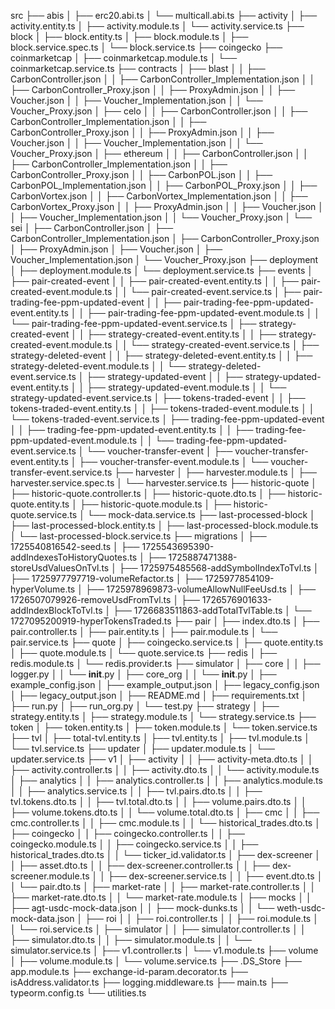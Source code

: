 src
├── abis
│  ├── erc20.abi.ts
│  └── multicall.abi.ts
├── activity
│  ├── activity.entity.ts
│  ├── activity.module.ts
│  └── activity.service.ts
├── block
│  ├── block.entity.ts
│  ├── block.module.ts
│  ├── block.service.spec.ts
│  └── block.service.ts
├── coingecko
├── coinmarketcap
│  ├── coinmarketcap.module.ts
│  └── coinmarketcap.service.ts
├── contracts
│  ├── blast
│  │  ├── CarbonController.json
│  │  ├── CarbonController_Implementation.json
│  │  ├── CarbonController_Proxy.json
│  │  ├── ProxyAdmin.json
│  │  ├── Voucher.json
│  │  ├── Voucher_Implementation.json
│  │  └── Voucher_Proxy.json
│  ├── celo
│  │  ├── CarbonController.json
│  │  ├── CarbonController_Implementation.json
│  │  ├── CarbonController_Proxy.json
│  │  ├── ProxyAdmin.json
│  │  ├── Voucher.json
│  │  ├── Voucher_Implementation.json
│  │  └── Voucher_Proxy.json
│  ├── ethereum
│  │  ├── CarbonController.json
│  │  ├── CarbonController_Implementation.json
│  │  ├── CarbonController_Proxy.json
│  │  ├── CarbonPOL.json
│  │  ├── CarbonPOL_Implementation.json
│  │  ├── CarbonPOL_Proxy.json
│  │  ├── CarbonVortex.json
│  │  ├── CarbonVortex_Implementation.json
│  │  ├── CarbonVortex_Proxy.json
│  │  ├── ProxyAdmin.json
│  │  ├── Voucher.json
│  │  ├── Voucher_Implementation.json
│  │  └── Voucher_Proxy.json
│  └── sei
│     ├── CarbonController.json
│     ├── CarbonController_Implementation.json
│     ├── CarbonController_Proxy.json
│     ├── ProxyAdmin.json
│     ├── Voucher.json
│     ├── Voucher_Implementation.json
│     └── Voucher_Proxy.json
├── deployment
│  ├── deployment.module.ts
│  └── deployment.service.ts
├── events
│  ├── pair-created-event
│  │  ├── pair-created-event.entity.ts
│  │  ├── pair-created-event.module.ts
│  │  └── pair-created-event.service.ts
│  ├── pair-trading-fee-ppm-updated-event
│  │  ├── pair-trading-fee-ppm-updated-event.entity.ts
│  │  ├── pair-trading-fee-ppm-updated-event.module.ts
│  │  └── pair-trading-fee-ppm-updated-event.service.ts
│  ├── strategy-created-event
│  │  ├── strategy-created-event.entity.ts
│  │  ├── strategy-created-event.module.ts
│  │  └── strategy-created-event.service.ts
│  ├── strategy-deleted-event
│  │  ├── strategy-deleted-event.entity.ts
│  │  ├── strategy-deleted-event.module.ts
│  │  └── strategy-deleted-event.service.ts
│  ├── strategy-updated-event
│  │  ├── strategy-updated-event.entity.ts
│  │  ├── strategy-updated-event.module.ts
│  │  └── strategy-updated-event.service.ts
│  ├── tokens-traded-event
│  │  ├── tokens-traded-event.entity.ts
│  │  ├── tokens-traded-event.module.ts
│  │  └── tokens-traded-event.service.ts
│  ├── trading-fee-ppm-updated-event
│  │  ├── trading-fee-ppm-updated-event.entity.ts
│  │  ├── trading-fee-ppm-updated-event.module.ts
│  │  └── trading-fee-ppm-updated-event.service.ts
│  └── voucher-transfer-event
│     ├── voucher-transfer-event.entity.ts
│     ├── voucher-transfer-event.module.ts
│     └── voucher-transfer-event.service.ts
├── harvester
│  ├── harvester.module.ts
│  ├── harvester.service.spec.ts
│  └── harvester.service.ts
├── historic-quote
│  ├── historic-quote.controller.ts
│  ├── historic-quote.dto.ts
│  ├── historic-quote.entity.ts
│  ├── historic-quote.module.ts
│  ├── historic-quote.service.ts
│  └── mock-data.service.ts
├── last-processed-block
│  ├── last-processed-block.entity.ts
│  ├── last-processed-block.module.ts
│  └── last-processed-block.service.ts
├── migrations
│  ├── 1725540816542-seed.ts
│  ├── 1725543695390-addIndexesToHistoryQuotes.ts
│  ├── 1725887471388-storeUsdValuesOnTvl.ts
│  ├── 1725975485568-addSymbolIndexToTvl.ts
│  ├── 1725977797719-volumeRefactor.ts
│  ├── 1725977854109-hyperVolume.ts
│  ├── 1725978969873-volumeAllowNullFeeUsd.ts
│  ├── 1726507079926-removeUsdFromTvl.ts
│  ├── 1726576901633-addIndexBlockToTvl.ts
│  ├── 1726683511863-addTotalTvlTable.ts
│  └── 1727095200919-hyperTokensTraded.ts
├── pair
│  ├── index.dto.ts
│  ├── pair.controller.ts
│  ├── pair.entity.ts
│  ├── pair.module.ts
│  └── pair.service.ts
├── quote
│  ├── coingecko.service.ts
│  ├── quote.entity.ts
│  ├── quote.module.ts
│  └── quote.service.ts
├── redis
│  ├── redis.module.ts
│  └── redis.provider.ts
├── simulator
│  ├── core
│  │  ├── logger.py
│  │  └── __init__.py
│  ├── core_org
│  │  └── __init__.py
│  ├── example_config.json
│  ├── example_output.json
│  ├── legacy_config.json
│  ├── legacy_output.json
│  ├── README.md
│  ├── requirements.txt
│  ├── run.py
│  ├── run_org.py
│  └── test.py
├── strategy
│  ├── strategy.entity.ts
│  ├── strategy.module.ts
│  └── strategy.service.ts
├── token
│  ├── token.entity.ts
│  ├── token.module.ts
│  └── token.service.ts
├── tvl
│  ├── total-tvl.entity.ts
│  ├── tvl.entity.ts
│  ├── tvl.module.ts
│  └── tvl.service.ts
├── updater
│  ├── updater.module.ts
│  └── updater.service.ts
├── v1
│  ├── activity
│  │  ├── activity-meta.dto.ts
│  │  ├── activity.controller.ts
│  │  ├── activity.dto.ts
│  │  └── activity.module.ts
│  ├── analytics
│  │  ├── analytics.controller.ts
│  │  ├── analytics.module.ts
│  │  ├── analytics.service.ts
│  │  ├── tvl.pairs.dto.ts
│  │  ├── tvl.tokens.dto.ts
│  │  ├── tvl.total.dto.ts
│  │  ├── volume.pairs.dto.ts
│  │  ├── volume.tokens.dto.ts
│  │  └── volume.total.dto.ts
│  ├── cmc
│  │  ├── cmc.controller.ts
│  │  ├── cmc.module.ts
│  │  └── historical_trades.dto.ts
│  ├── coingecko
│  │  ├── coingecko.controller.ts
│  │  ├── coingecko.module.ts
│  │  ├── coingecko.service.ts
│  │  ├── historical_trades.dto.ts
│  │  └── ticker_id.validator.ts
│  ├── dex-screener
│  │  ├── asset.dto.ts
│  │  ├── dex-screener.controller.ts
│  │  ├── dex-screener.module.ts
│  │  ├── dex-screener.service.ts
│  │  ├── event.dto.ts
│  │  └── pair.dto.ts
│  ├── market-rate
│  │  ├── market-rate.controller.ts
│  │  ├── market-rate.dto.ts
│  │  └── market-rate.module.ts
│  ├── mocks
│  │  ├── agt-usdc-mock-data.json
│  │  ├── mock-dunks.ts
│  │  └── weth-usdc-mock-data.json
│  ├── roi
│  │  ├── roi.controller.ts
│  │  ├── roi.module.ts
│  │  └── roi.service.ts
│  ├── simulator
│  │  ├── simulator.controller.ts
│  │  ├── simulator.dto.ts
│  │  ├── simulator.module.ts
│  │  └── simulator.service.ts
│  ├── v1.controller.ts
│  └── v1.module.ts
├── volume
│  ├── volume.module.ts
│  └── volume.service.ts
├── .DS_Store
├── app.module.ts
├── exchange-id-param.decorator.ts
├── isAddress.validator.ts
├── logging.middleware.ts
├── main.ts
├── typeorm.config.ts
└── utilities.ts
